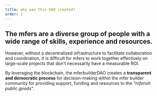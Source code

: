 ```yaml
---
title: why was this DAO created?
order: 1
---
```


## The mfers are a diverse group of people with a wide range of skills, experience and resources. 

However, without a decentralized infrastructure to facilitate collaboration and coordination, it is difficult for mfers to work together effectively on large-scale projects that don't necessarily have a measurable ROI.

By leveraging the blockchain, the mferbuilderDAO creates a **transparent and democratic process** for decision-making within the mfer builder community for providing support, funding and resources to the _"mferish public goods"_.
